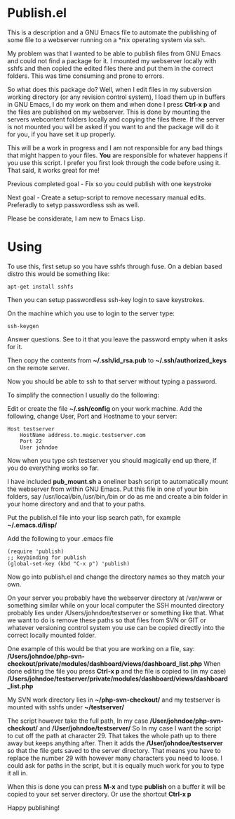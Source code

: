 Publish.el
================

This is a description and a GNU Emacs file to automate the publishing of some file to a webserver running on a *nix operating system via ssh.

My problem was that I wanted to be able to publish files from GNU Emacs and could not find a package for it. I mounted my webserver locally with sshfs and then copied the edited files there and put them in the correct folders.
This was time consuming and prone to errors.

So what does this package do?
Well, when I edit files in my subversion working directory (or any revision control system), I load them up in buffers in GNU Emacs, I do my work on them and when done I press **Ctrl-x p** and the files are published on my webserver.
This is done by mounting the servers webcontent folders locally and copying the files there. If the server is not mounted you will be asked if you want to and the package will do it for you, if you have set it up properly.


This will be a work in progress and I am not responsible for any bad things that might happen to your files.
**You** are responsible for whatever happens if you use this script. I prefer you first look through the code before using it. That said, it works great for me!

Previous completed goal - Fix so you could publish with one keystroke

Next goal - Create a setup-script to remove necessary manual edits. Preferadly to setyp passwordless ssh as well. 

Please be considerate, I am new to Emacs Lisp.

Using
=================

To use this, first setup so you have sshfs through fuse.
On a debian based distro this would be something like:
```
apt-get install sshfs
```
Then you can setup passwordless ssh-key login to save keystrokes.

On the machine which you use to login to the server type:
```
ssh-keygen
```
Answer questions. See to it that you leave the password empty when it asks for it.

Then copy the contents from **~/.ssh/id_rsa.pub** to
**~/.ssh/authorized_keys** on the remote server.

Now you should be able to ssh to that server without typing a password.

To simplify the connection I usually do the following:

Edit or create the file **~/.ssh/config** on your work machine. Add the following, change User, Port and Hostname to your server:
```
Host testserver
    HostName address.to.magic.testserver.com
    Port 22
    User johndoe
```
Now when you type ssh testserver you should magically end up there, if you do everything works so far.

I have included **pub_mount.sh** a oneliner bash script to automatically mount the webserver from within GNU Emacs. Put this file in one of your bin folders, say /usr/local/bin,/usr/bin,/bin or do as me and create a bin folder in your home directory and and that to your paths.

Put the publish.el file into your lisp search path, for example **~/.emacs.d/lisp/**

Add the following to your .emacs file
```
(require 'publish)
;; keybinding for publish
(global-set-key (kbd "C-x p") 'publish)
```
Now go into publish.el and change the directory names so they match your own.

On your server you probably have the webserver directory at /var/www or something similar while on your local computer the SSH mounted directory probably lies under /Users/johndoe/testserver or something like that.
What we want to do is remove these paths so that files from SVN or GIT or whatever versioning control system you use can be copied directly into the correct locally mounted folder.

One example of this would be that you are working on a file, say:
**/Users/johndoe/php-svn-checkout/private/modules/dashboard/views/dashboard_list.php**
When done editing the file you press **Ctrl-x p** and the file is copied to (in my case)
**/Users/johndoe/testserver/private/modules/dashboard/views/dashboard_list.php**

My SVN work directory lies in **~/php-svn-checkout/**
and my testserver is mounted with sshfs under **~/testserver/**

The script however take the full path, In my case **/User/johndoe/php-svn-checkout/** and **/User/johndoe/testserver/**
So In my case I want the script to cut off the path at character 29. That takes the whole path up to there away but keeps anything after. Then it adds the **/User/johndoe/testserver** so that the file gets saved to the server directory.
That means you have to replace the number 29 with however many characters you need to loose. I could ask for paths in the script, but it is equally much work for you to type it all in.

When this is done you can press **M-x** and type **publish** on a buffer it will be copied to your set server directory.
Or use the shortcut **Ctrl-x p**

Happy publishing!
